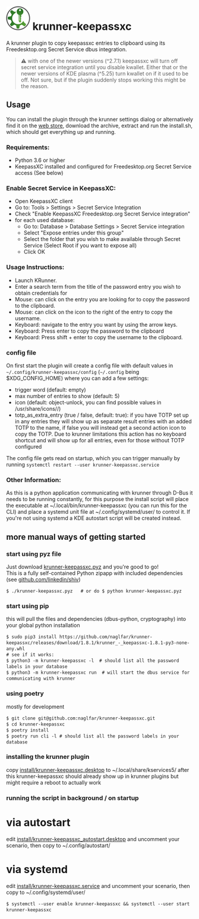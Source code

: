 # <img src="https://raw.githubusercontent.com/naglfar/krunner-keepassxc/master/logo.svg" width="64" height="64"/> krunner-keepassxc

A krunner plugin to copy keepassxc entries to clipboard using its Freedesktop.org Secret Service dbus integration.

> :warning: with one of the newer versions (^2.7.1) keepassxc will turn off secret service integration until you disable kwallet. Either that or the newer versions of KDE plasma (^5.25) turn kwallet on if it used to be off. Not sure, but if the plugin suddenly stops working this might be the reason.

## Usage
You can install the plugin through the krunner settings dialog or alternatively find it on the [web store](https://store.kde.org/p/1414906/), download the archive, extract and run the install.sh, which should get everything up and running.

### Requirements:
- Python 3.6 or higher
- KeepassXC installed and configured for Freedesktop.org Secret Service access (See below)

### Enable Secret Service in KeepassXC:
* Open KeepassXC client
* Go to: Tools > Settings > Secret Service Integration 
* Check "Enable KeepassXC Freedesktop.org Secret Service integration"
* for each used database:
  * Go to: Database > Database Settings > Secret Service integration 
  * Select "Expose entries under this group"
  * Select the folder that you wish to make available through Secret Service (Select Root if you want to expose all)
  * Click OK

### Usage Instructions:
* Launch KRunner. 
* Enter a search term from the title of the password entry you wish to obtain credentials for
* Mouse: can click on the entry you are looking for to copy the password to the clipboard.
* Mouse: can click on the icon to the right of the entry to copy the username. 
* Keyboard: navigate to the entry you want by using the arrow keys.
* Keyboard: Press enter to copy the password to the clipboard
* Keyboard: Press shift + enter to copy the username to the clipboard.

### config file ##
On first start the plugin will create a config file with default values in `~/.config/krunner-keepassxc/config` (`~/.config` being $XDG_CONFIG_HOME) where you can add a few settings:
- trigger word (default: empty)
- max number of entries to show (default: 5)
- icon (default: object-unlock, you can find possible values in /usr/share/icons/<your theme>/)
- totp_as_extra_entry (true / false, default: true): if you have TOTP set up in any entries they will show up as separate result entries with an added TOTP to the name, if false you will instead get a second action icon to copy the TOTP. Due to krunner limitations this action has no keyboard shortcut and will show up for all entries, even for those without TOTP configured

The config file gets read on startup, which you can trigger manually by running `systemctl restart --user krunner-keepassxc.service`

### Other Information:
As this is a python application communicating with krunner through D-Bus it needs to be running constantly, for this purpose the install script will place the executable at ~/.local/bin/krunner-keepassxc (you can run this for the CLI) and place a systemd unit file at ~/.config/systemd/user/ to control it. If you're not using systemd a KDE autostart script will be created instead.

  
## more manual ways of getting started ##

### start using pyz file ###
Just download [krunner-keepassxc.pyz](https://github.com/naglfar/krunner-keepassxc/releases/download/1.8.1/krunner-keepassxc.pyz) and you're good to go!  
This is a fully self-contained Python zipapp with included dependencies (see [github.com/linkedin/shiv](https://github.com/linkedin/shiv))
```
$ ./krunner-keepassxc.pyz	# or do $ python krunner-keepassxc.pyz
```

### start using pip ###
this will pull the files and dependencies (dbus-python, cryptography) into your global python installation
```
$ sudo pip3 install https://github.com/naglfar/krunner-keepassxc/releases/download/1.8.1/krunner_-_keepassxc-1.8.1-py3-none-any.whl
# see if it works:
$ python3 -m krunner-keepassxc -l  # should list all the password labels in your database
$ python3 -m krunner-keepassxc run  # will start the dbus service for communicating with krunner
```

### using poetry ###
mostly for development
```
$ git clone git@github.com:naglfar/krunner-keepassxc.git
$ cd krunner-keepassxc
$ poetry install
$ poetry run cli -l # should list all the password labels in your database
```

### installing the krunner plugin  ###
copy [install/krunner-keepassxc.desktop](install/krunner-keepassxc.desktop) to ~/.local/share/kservices5/
after this krunner-keepassxc should already show up in krunner plugins but might require a reboot to actually work

### running the script in background / on startup ###
# via autostart
edit [install/krunner-keepassxc_autostart.desktop](install/krunner-keepassxc_autostart.desktop) and uncomment your scenario,
then copy to ~/.config/autostart/
# via systemd
edit [install/krunner-keepassxc.service](install/krunner-keepassxc.service) and uncomment your scenario,
then copy to ~/.config/systemd/user/
```
$ systemctl --user enable krunner-keepassxc && systemctl --user start krunner-keepassxc
```
